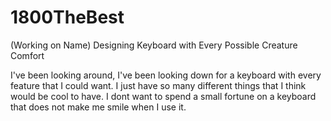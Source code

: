 # 1800TheBest
(Working on Name) Designing Keyboard with Every Possible Creature Comfort

I've been looking around, I've been looking down for a keyboard with every feature that I could want. 
I just have so many different things that I think would be cool to have. 
I dont want to spend a small fortune on a keyboard that does not make me smile when I use it.
